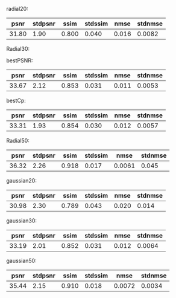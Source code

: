 radial20:

| psnr  | stdpsnr | ssim  | stdssim | nmse  | stdnmse |
| ----- | ------- | ----- | ------- | ----- | ------- |
| 31.80 | 1.90    | 0.800 | 0.040   | 0.016 | 0.0082  |

Radial30:

bestPSNR:

| psnr  | stdpsnr | ssim  | stdssim | nmse  | stdnmse |
| ----- | ------- | ----- | ------- | ----- | ------- |
| 33.67 | 2.12    | 0.853 | 0.031   | 0.011 | 0.0053  |

bestCp:

| psnr  | stdpsnr | ssim  | stdssim | nmse  | stdnmse |
| ----- | ------- | ----- | ------- | ----- | ------- |
| 33.31 | 1.93    | 0.854 | 0.030   | 0.012 | 0.0057  |



Radial50:

| psnr  | stdpsnr | ssim  | stdssim | nmse   | stdnmse |
| ----- | ------- | ----- | ------- | ------ | ------- |
| 36.32 | 2.26    | 0.918 | 0.017   | 0.0061 | 0.045   |



gaussian20:

| psnr  | stdpsnr | ssim  | stdssim | nmse  | stdnmse |
| ----- | ------- | ----- | ------- | ----- | ------- |
| 30.98 | 2.30    | 0.789 | 0.043   | 0.020 | 0.014   |

gaussian30:

| psnr  | stdpsnr | ssim  | stdssim | nmse  | stdnmse |
| ----- | ------- | ----- | ------- | ----- | ------- |
| 33.19 | 2.01    | 0.852 | 0.031   | 0.012 | 0.0064  |

gaussian50:

| psnr  | stdpsnr | ssim  | stdssim | nmse   | stdnmse |
| ----- | ------- | ----- | ------- | ------ | ------- |
| 35.44 | 2.15    | 0.910 | 0.018   | 0.0072 | 0.0034  |